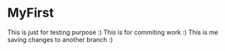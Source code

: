 # MyFirst
This is just for testing purpose :) 
This is for commiting work :) 
This is me saving changes to another branch :) 
